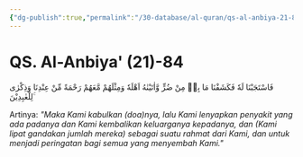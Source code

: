 ```yaml
---
{"dg-publish":true,"permalink":"/30-database/al-quran/qs-al-anbiya-21-84/"}
---
```



# QS. Al-Anbiya' (21)-84
فَاسْتَجَبْنَا لَهٗ فَكَشَفْنَا مَا بِهٖ مِنْ ضُرٍّ وَّاٰتَيْنٰهُ اَهْلَهٗ وَمِثْلَهُمْ مَّعَهُمْ رَحْمَةً مِّنْ عِنْدِنَا وَذِكْرٰى لِلْعٰبِدِيْنَ ۚ

Artinya: *"Maka Kami kabulkan (doa)nya, lalu Kami lenyapkan penyakit yang ada padanya dan Kami kembalikan keluarganya kepadanya, dan (Kami lipat gandakan jumlah mereka) sebagai suatu rahmat dari Kami, dan untuk menjadi peringatan bagi semua yang menyembah Kami."*
